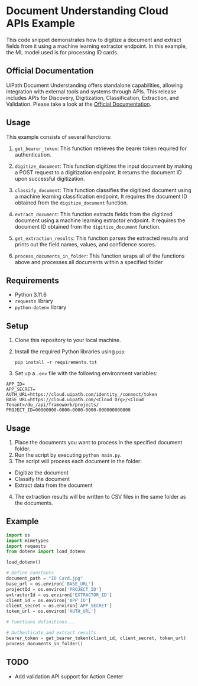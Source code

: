 # Document Understanding Cloud APIs Example

This code snippet demonstrates how to digitize a document and extract fields from it using a machine learning extractor endpoint. In this example, the ML model used is for processing ID cards.

## Official Documentation

UiPath Document Understanding offers standalone capabilities, allowing integration with external tools and systems through APIs. This release includes APIs for Discovery, Digitization, Classification, Extraction, and Validation. Please take a look at the [Official Documentation](https://docs.uipath.com/document-understanding/automation-cloud/latest/api-guide/example).

## Usage

This example consists of several functions:

1. `get_bearer_token`: This function retrieves the bearer token required for authentication.

2. `digitize_document`: This function digitizes the input document by making a POST request to a digitization endpoint. It returns the document ID upon successful digitization.

3. `classify_document`: This function classifies the digitized document using a machine learning classification endpoint. It requires the document ID obtained from the `digitize_document` function. 

4. `extract_document`: This function extracts fields from the digitized document using a machine learning extractor endpoint. It requires the document ID obtained from the `digitize_document` function.

5. `get_extraction_results`: This function parses the extracted results and prints out the field names, values, and confidence scores.

6. `process_documents_in_folder`: This function wraps all of the functions above and processes all documents within a specified folder

## Requirements

- Python 3.11.6
- `requests` library 
- `python-dotenv` library

## Setup

1. Clone this repository to your local machine.
2. Install the required Python libraries using `pip`:

   `pip install -r requirements.txt`
3. Set up a `.env` file with the following environment variables:

  ```env
  APP_ID=
  APP_SECRET=
  AUTH_URL=https://cloud.uipath.com/identity_/connect/token
  BASE_URL=https://cloud.uipath.com/<Cloud Org>/<Cloud Tenant>/du_/api/framework/projects/
  PROJECT_ID=00000000-0000-0000-0000-000000000000
  ```

## Usage

1. Place the documents you want to process in the specified document folder.
2. Run the script by executing `python main.py`.
3. The script will process each document in the folder:
- Digitize the document
- Classify the document
- Extract data from the document
4. The extraction results will be written to CSV files in the same folder as the documents.

## Example

```python
import os
import mimetypes
import requests
from dotenv import load_dotenv

load_dotenv()

# Define constants
document_path = "ID Card.jpg"
base_url = os.environ['BASE_URL']
projectId = os.environ['PROJECT_ID']
extractorId = os.environ['EXTRACTOR_ID']
client_id = os.environ['APP_ID']
client_secret = os.environ['APP_SECRET']
token_url = os.environ['AUTH_URL']

# Functions definitions...

# Authenticate and extract results
bearer_token = get_bearer_token(client_id, client_secret, token_url)
process_documents_in_folder()
```

## TODO

* Add validation API support for Action Center
